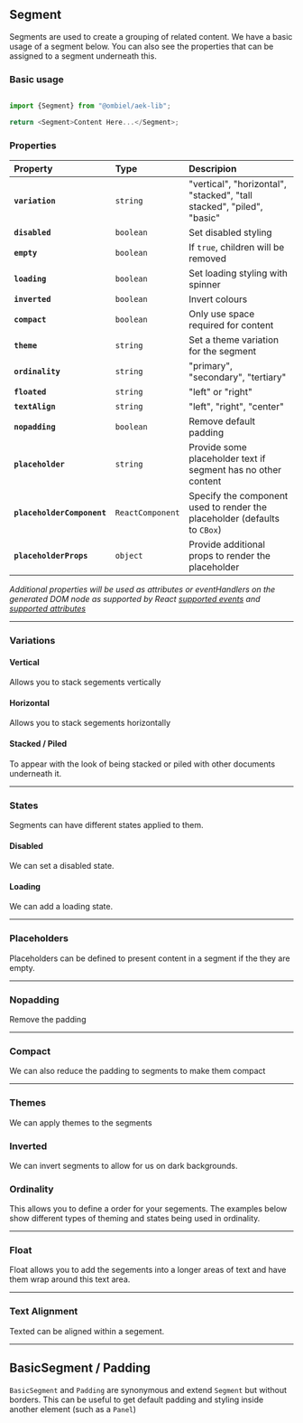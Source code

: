 ## Segment

Segments are used to create a grouping of related content. We have a basic usage of a segment below. You can also see the properties that can be assigned to a segment underneath this.

### Basic usage

``` javascript

import {Segment} from "@ombiel/aek-lib";

return <Segment>Content Here...</Segment>;


```

### Properties

| Property                   | Type             | Descripion                                                                |
|:---------------------------|:-----------------|:--------------------------------------------------------------------------|
| **`variation`**            | `string`         | "vertical", "horizontal", "stacked", "tall stacked", "piled", "basic"     |
| **`disabled`**             | `boolean`        | Set disabled styling                                                      |
| **`empty`**                | `boolean`        | If `true`, children will be removed                                       |
| **`loading`**              | `boolean`        | Set loading styling with spinner                                          |
| **`inverted`**             | `boolean`        | Invert colours                                                            |
| **`compact`**              | `boolean`        | Only use space required for content                                       |
| **`theme`**                | `string`         | Set a theme variation for the segment                                     |
| **`ordinality`**           | `string`         | "primary", "secondary", "tertiary"                                        |
| **`floated`**              | `string`         | "left" or "right"                                                         |
| **`textAlign`**            | `string`         | "left", "right", "center"                                                 |
| **`nopadding`**            | `boolean`        | Remove default padding                                                    |
| **`placeholder`**          | `string`         | Provide some placeholder text if segment has no other content             |
| **`placeholderComponent`** | `ReactComponent` | Specify the component used to render the placeholder (defaults to `CBox`) |
| **`placeholderProps`**     | `object`         | Provide additional props to render the placeholder                        |

_Additional properties will be used as attributes or eventHandlers on the generated DOM node as supported by React [supported events](https://facebook.github.io/react/docs/events.html#supported-events) and [supported attributes](https://facebook.github.io/react/docs/tags-and-attributes.html#html-attributes)_

--------

<script>
  window.lorem = "Nulla vitae elit libero, a pharetra augue. Fusce dapibus, tellus ac cursus commodo, tortor mauris condimentum nibh, ut fermentum massa justo sit amet risus. Aenean lacinia bibendum nulla sed consectetur.";

  window.longLorem = [
   React.createElement("p",{key: "p1"},"Integer posuere erat a ante venenatis dapibus posuere velit aliquet. Nullam id dolor id nibh ultricies vehicula ut id elit. Aenean lacinia bibendum nulla sed consectetur. Nullam id dolor id nibh ultricies vehicula ut id elit."),

   React.createElement("p",{key: "p2"},"Praesent commodo cursus magna, vel scelerisque nisl consectetur et. Aenean eu leo quam. Pellentesque ornare sem lacinia quam venenatis vestibulum. Cum sociis natoque penatibus et magnis dis parturient montes, nascetur ridiculus mus. Sed posuere consectetur est at lobortis. Aenean lacinia bibendum nulla sed consectetur. Fusce dapibus, tellus ac cursus commodo, tortor mauris condimentum nibh, ut fermentum massa justo sit amet risus. Vivamus sagittis lacus vel augue laoreet rutrum faucibus dolor auctor."),

    React.createElement("p",{key: "p3"},"Nullam id dolor id nibh ultricies vehicula ut id elit. Donec ullamcorper nulla non metus auctor fringilla. Curabitur blandit tempus porttitor. Vestibulum id ligula porta felis euismod semper.")
  ];

</script>

### Variations

#### Vertical

Allows you to stack segements vertically

<script type="text/aek-example" data-ex="148604109744294897263" >

  import {Segment} from "@ombiel/aek-lib";

  return (
    <Segment>
      <Segment variation="vertical">{lorem}</Segment>
      <Segment variation="vertical">{lorem}</Segment>
      <Segment variation="vertical">{lorem}</Segment>
    </Segment>
  );

</script>

#### Horizontal

Allows you to stack segements horizontally

<script type="text/aek-example" data-ex="148604109744342652733" >

  import {Segment,Grid,Row,Col} from "@ombiel/aek-lib";

  return (
    <Grid>
      <Row>
        <Col><Segment variation="horizontal">{lorem}</Segment></Col>
        <Col><Segment variation="horizontal">{lorem}</Segment></Col>
        <Col><Segment variation="horizontal">{lorem}</Segment></Col>
      </Row>
    </Grid>
  );

</script>

#### Stacked / Piled

To appear with the look of being stacked or piled with other documents underneath it.

<script type="text/aek-example" data-ex="148604109744323360982" >

  import {Segment} from "@ombiel/aek-lib";

  return (
    <div style={{position:"relative",zIndex:1}}>
      <Segment variation="stacked"><h3>Stacked</h3><p>{lorem}</p></Segment>
      <Segment variation="tall stacked"><h3>Tall Stacked</h3><p>{lorem}</p></Segment>
      <Segment variation="piled">
        <h3>Piled</h3>
        <p>Piled segments use negative z-index to format the additional pages below the segment. In order for them to appear correctly, your segment's offset container must have a z-index declared.</p>
      </Segment>
    </div>
  );

</script>


-------

### States

Segments can have different states applied to them.

#### Disabled

We can set a disabled state.

<script type="text/aek-example" data-ex="148604109744364346953" >

  import {Segment} from "@ombiel/aek-lib";

  return <Segment disabled>{lorem}</Segment>;

</script>

#### Loading

We can add a loading state.

<script type="text/aek-example" data-ex="148604109744338493657" >

  import {Segment} from "@ombiel/aek-lib";

  return <Segment loading>{lorem}</Segment>;

</script>

-------

### Placeholders

Placeholders can be defined to present content in a segment if the they are empty.

<script type="text/aek-example" data-component="Example" data-contained data-ex="148604109744333771976" >

  import {Segment,Message,Button} from "@ombiel/aek-lib";

  class Example extends React.Component{

    constructor() {
      super();
      this.state = {
        hasContent:true
      }
    }

    toggleContent = ()=> {
      this.setState({
        hasContent:!this.state.hasContent
      });
    }

    onClick = (ev)=> {
      ev.preventDefault();
      this.toggleContent();
    }

    render(){

      const state = this.state;
      const content = state.hasContent && longLorem || null;

      return (
        <div>
          <Button onClick={this.onClick}>Toggle Content</Button>
          <Segment placeholder="No Content">{content}</Segment>
          <Segment placeholder="No Content" placeholderProps={{style:{color:"red"}}}>{content}</Segment>
          <Segment placeholder="No Content" placeholderComponent="pre">{content}</Segment>
          <Segment placeholderComponent={Message} placeholderProps={{heading:"No content",children:lorem}}>{content}</Segment>
        </div>
      );
    }
  };

</script>

-------


### Nopadding

Remove the padding

<script type="text/aek-example" data-ex="148604109744315270320" >

  import {Segment} from "@ombiel/aek-lib";

  return <Segment nopadding>A bit of text</Segment>;

</script>

-------

### Compact

We can also reduce the padding to segments to make them compact

<script type="text/aek-example" data-ex="148604109744389530182" >

  import {Segment} from "@ombiel/aek-lib";

  return <Segment compact>A bit of text</Segment>;

</script>

-------

### Themes

We can apply themes to the segments

<script type="text/aek-example" data-ex="148604109744329595514" >

  import {Segment} from "@ombiel/aek-lib";

  return (
    <div>
      <Segment theme="prime">{lorem}</Segment>
      <Segment theme="alt">{lorem}</Segment>
    </div>
  );

</script>

### Inverted

We can invert segments to allow for us on dark backgrounds.

<script type="text/aek-example" data-ex="148604109744326878787" >

  import {Segment} from "@ombiel/aek-lib";

  return (
    <div>
      <Segment inverted>{lorem}</Segment>
      <Segment theme="alt" inverted>{lorem}</Segment>
    </div>
  );

</script>

### Ordinality

This allows you to define a order for your segements. The examples below show different types of theming and states being used in ordinality.

<script type="text/aek-example" data-ex="148604109744356623583" >

  import {Segment} from "@ombiel/aek-lib";

  return (
    <div>
      <Segment>
        <Segment ordinality="primary">Primary</Segment>
        <Segment ordinality="secondary">Secondary</Segment>
        <Segment ordinality="tertiary">Tertiary</Segment>
      </Segment>
      <Segment>
        <Segment ordinality="primary" inverted>Primary</Segment>
        <Segment ordinality="secondary" inverted>Secondary</Segment>
        <Segment ordinality="tertiary" inverted>Tertiary</Segment>
      </Segment>
      <Segment>
        <Segment theme="alt" ordinality="primary">Primary</Segment>
        <Segment theme="alt" ordinality="secondary">Secondary</Segment>
        <Segment theme="alt" ordinality="tertiary">Tertiary</Segment>
      </Segment>
      <Segment>
        <Segment inverted theme="alt" ordinality="primary">Primary</Segment>
        <Segment inverted theme="alt" ordinality="secondary">Secondary</Segment>
        <Segment inverted theme="alt" ordinality="tertiary">Tertiary</Segment>
      </Segment>
    </div>
  );

</script>


------

### Float

Float allows you to add the segements into a longer areas of text and have them wrap around this text area.

<script type="text/aek-example" data-ex="148604109744326548099" >

  import {Segment} from "@ombiel/aek-lib";

  return (
    <div style={{position:"relative"}}>
      <Segment float="right">{lorem}</Segment>
      {longLorem}
      <Segment float="left" theme="alt" inverted>{lorem}</Segment>
      {longLorem}
    </div>
  );

</script>

------

### Text Alignment

Texted can be aligned within a segement.

<script type="text/aek-example" data-ex="148604109744369318557" >

  import {Segment} from "@ombiel/aek-lib";

  return (
    <div>
      <Segment textAlign="left">{lorem}</Segment>
      <Segment textAlign="center">{lorem}</Segment>
      <Segment textAlign="right">{lorem}</Segment>
    </div>
  );

</script>


-------

## BasicSegment / Padding

`BasicSegment` and `Padding` are synonymous and extend `Segment` but without borders. This can be useful to get default padding and styling inside another element (such as a `Panel`)

<script type="text/aek-example" data-ex="148604109744389430155" >

  import {BasicSegment,Padding} from "@ombiel/aek-lib";

  return (
    <div>
      <div style={{border:"3px solid red",marginBottom:"1em"}}>Without a basic segment</div>
      <div style={{border:"3px solid red",marginBottom:"1em"}}><BasicSegment>With a basic segment</BasicSegment></div>
      <div style={{border:"3px solid red"}}><Padding>With padding</Padding></div>
    </div>
  );

</script>
